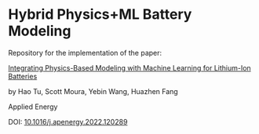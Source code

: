# Hybrid Physics+ML Battery Modeling
Repository for the implementation of the paper:

[Integrating Physics-Based Modeling with Machine Learning for Lithium-Ion Batteries](https://www.sciencedirect.com/science/article/pii/S030626192201546X)

by Hao Tu, Scott Moura, Yebin Wang, Huazhen Fang

Applied Energy

DOI: [10.1016/j.apenergy.2022.120289](https://doi.org/10.1016/j.apenergy.2022.120289)
